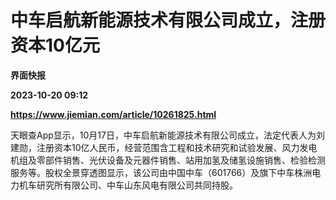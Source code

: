 # 中车启航新能源技术有限公司成立，注册资本10亿元
**界面快报**

**2023-10-20 09:12**

**https://www.jiemian.com/article/10261825.html**

天眼查App显示，10月17日，中车启航新能源技术有限公司成立，法定代表人为刘建勋，注册资本10亿人民币，经营范围含工程和技术研究和试验发展、风力发电机组及零部件销售、光伏设备及元器件销售、站用加氢及储氢设施销售、检验检测服务等。股权全景穿透图显示，该公司由中国中车（601766）及旗下中车株洲电力机车研究所有限公司、中车山东风电有限公司共同持股。